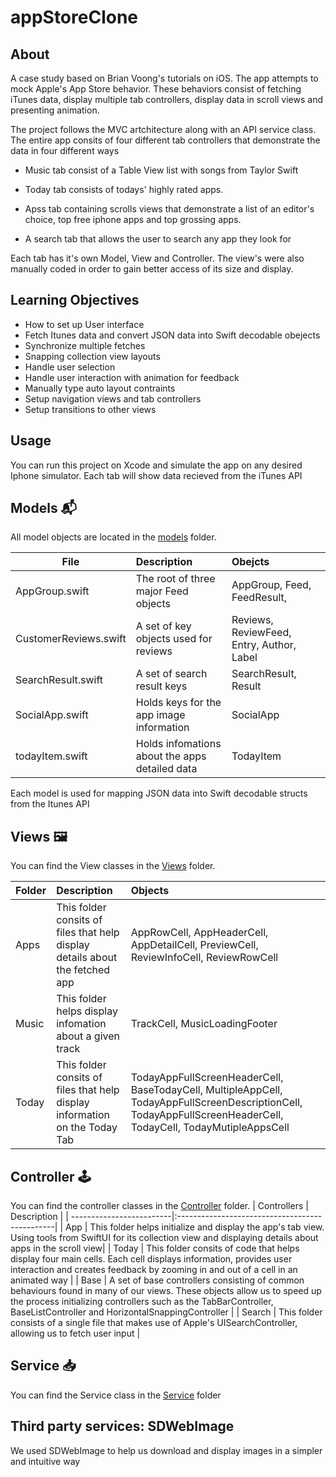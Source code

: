 # appStoreClone 

## About
A case study based on Brian Voong's tutorials on iOS. The app attempts to mock Apple's App Store behavior. 
These behaviors consist of fetching iTunes data, display multiple tab controllers, display data in scroll views and presenting animation.

The project follows the MVC artchitecture along with an API service class. 
The entire app consits of four different tab controllers that demonstrate the data in four different ways

* Music tab consist of a Table View list with songs from Taylor Swift

* Today tab consists of todays' highly rated apps.

* Apss tab containing scrolls views that demonstrate a list of an editor's choice, top free iphone apps and top grossing apps.

* A search tab that allows the user to search any app they look for

Each tab has it's own Model, View and Controller. The view's were also manually coded in order to gain better access of its size and display.

## Learning Objectives
* How to set up User interface
* Fetch Itunes data and convert JSON data into Swift decodable obejects
* Synchronize multiple fetches
* Snapping collection view layouts
* Handle user selection
* Handle user interaction with animation for feedback
* Manually type auto layout contraints
* Setup navigation views and tab controllers
* Setup transitions to other views

## Usage
You can run this project on Xcode and simulate the app on any desired Iphone simulator.
Each tab will show data recieved from the iTunes API

## Models 📬
All model objects are located in the [models](https://github.com/GeorgeSolorio/appStoreClone/tree/master/appStoreClone/Model) folder.

| File                   | Description                                    | Obejcts                                  |
| -----------------------|:-----------------------------------------------|:-----------------------------------------|
| AppGroup.swift         | The root of three major Feed objects           | AppGroup, Feed, FeedResult,              |
| CustomerReviews.swift  | A set of key objects used for reviews          | Reviews, ReviewFeed, Entry, Author, Label|
| SearchResult.swift     | A set of search result keys                    | SearchResult, Result                     |
| SocialApp.swift        | Holds keys for the app image information       | SocialApp                                |
| todayItem.swift        | Holds infomations about the apps detailed data | TodayItem                                |

Each model is used for mapping JSON data into Swift decodable structs from the Itunes API

## Views 🖼
You can find the View classes in the [Views](https://github.com/GeorgeSolorio/appStoreClone/tree/master/appStoreClone/Views) folder.

| Folder                   | Description                                                                | Objects                               |
| -----------------------|:-----------------------------------------------------------------------------|:-----------------------------------------|
| Apps                   | This folder consits of files that help display details about the fetched app | AppRowCell, AppHeaderCell, AppDetailCell, PreviewCell,  ReviewInfoCell, ReviewRowCell |
| Music                  | This folder helps display infomation about a given track                     | TrackCell, MusicLoadingFooter          |
| Today                  | This folder consits of files that help display information on the Today Tab  | TodayAppFullScreenHeaderCell, BaseTodayCell, MultipleAppCell, TodayAppFullScreenDescriptionCell, TodayAppFullScreenHeaderCell, TodayCell, TodayMutipleAppsCell |

## Controller 🕹
You can find the controller classes in the [Controller](https://github.com/GeorgeSolorio/appStoreClone/tree/master/appStoreClone/Controller) folder.
| Controllers              | Description                                    |
| -------------------------|:-----------------------------------------------|
| App                      | This folder helps initialize and display the app's tab view. Using tools from SwiftUI for its collection view and displaying details about apps in the scroll view|
| Today                    | This folder consits of code that helps display four main cells. Each cell displays information, provides user interaction and creates feedback by zooming in and out of a cell in an animated way |
| Base                   | A set of base controllers consisting of common behaviours found in many of our views. These objects allow us to speed up the process initializing controllers such as the TabBarController, BaseListController and HorizontalSnappingController |
| Search                 | This folder consists of a single file that makes use of Apple's UISearchController, allowing us to fetch user input |


## Service 📥
You can find the Service class in the [Service](https://github.com/GeorgeSolorio/appStoreClone/tree/master/appStoreClone/Service) folder

## Third party services: SDWebImage 
We used SDWebImage to help us download and display images in a simpler and intuitive way 

